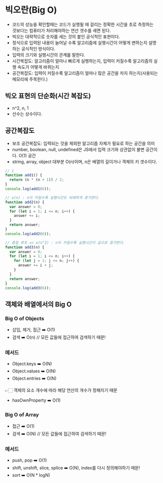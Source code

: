 # 빅오란(Big O)

- 코드의 성능을 확인할때는 코드가 실행될 때 걸리는 정확한 시간을 초로 측정하는 것보다는 컴퓨터가 처리해야하는 연산 갯수를 세면 된다.
- 빅오는 대략적으로 숫자를 세는 것의 붙인 공식적인 표현이다.
- 정식으로 입력된 내용이 늘어날 수록 알고리즘에 실행시간이 어떻게 변하는지 설명하는 공식적인 방식이다.
- 입력의 크기와 실행시간의 관계를 말한다.
- 시간복잡도: 알고리즘이 얼마나 빠르게 실행하는지, 입력이 커질수록 알고리즘의 실행 속도가 어떻게 바뀌는지
- 공간복잡도: 입력이 커질수록 알고리즘이 얼마나 많은 공간을 차지 하는지(사용되는 메모리에 주목한다.)

## 빅오 표현의 단순화(시간 복잡도)

- n^2, n, 1
- 산수는 상수이다.

## 공간복잡도

- 보조 공간복잡도: 입력되는 것을 제외한 알고리즘 자체가 필요로 하는 공간을 의미
- number, boolean, null, undefined은 JS에서 입력 크기와 상관없이 불변 공간이다. O(1) 공간
- string, array, object 대부분 O(n)이며, n은 배열의 길이거나 객체의 키 갯수이다.

```js
// 1
function add1() {
  return (n * (n + 1)) / 2;
}
console.log(add1(6));

// o(n) : n이 커질수록 실행시간도 비례하게 증가한다.
function add2(n) {
  var answer = 0;
  for (let i = 1; i <= n; i++) {
    answer += i;
  }
  return answer;
}
console.log(add2(6));

// 중첩 루프 => o(n^2) : n이 커질수록 실행시간이 곱으로 증가한다.
function add3(n) {
  var answer = 0;
  for (let i = 1; i <= n; i++) {
    for (let j = 1; j <= n; j++) {
      answer += i + j;
    }
  }
  return answer;
}
console.log(add3(6));
```

## 객체와 배열에서의 Big O

### Big O of Objects

- 삽입, 제거, 접근 ➡️ O(1)
- 검색 ➡️ O(n) // 모든 값들에 접근하여 검색하기 때문!

### 메서드

- Object.keys ➡️ O(N)
- Object.values ➡️ O(N)
- Object.entries ➡️ O(N)

👉🏻 객체의 요소 개수에 따라 해당 연산의 개수가 정해지기 때문

- hasOwnProperty ➡️ O(1)

### Big O of Array

- 접근 ➡️ O(1)
- 검색 ➡️ O(N) // 모든 값들에 접근하여 검색하기 때문!

### 메서드

- push, pop ➡️ O(1)
- shift, unshift, slice, splice ➡️ O(N), index를 다시 정의해야하기 때문!
- sort ➡️ O(N \* logN)
